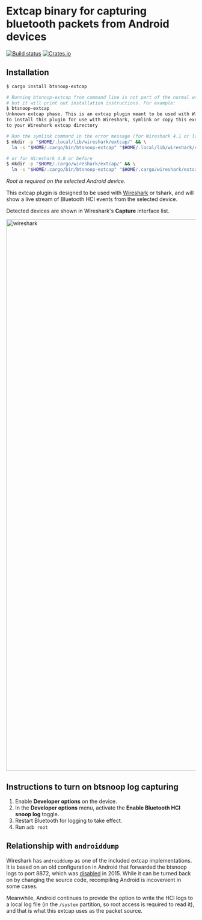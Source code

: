 # Extcap binary for capturing bluetooth packets from Android devices

[![Build status](https://github.com/mauricelam/btsnoop-extcap/actions/workflows/cargo-build-and-test.yml/badge.svg)](https://github.com/mauricelam/btsnoop-rs/actions)
[![Crates.io](https://img.shields.io/crates/v/btsnoop-extcap.svg)](https://crates.io/crates/btsnoop-extcap)

## Installation

```sh
$ cargo install btsnoop-extcap

# Running btsnoop-extcap from command line is not part of the normal workflow,
# but it will print out installation instructions. For example:
$ btsnoop-extcap
Unknown extcap phase. This is an extcap plugin meant to be used with Wireshark or tshark.
To install this plugin for use with Wireshark, symlink or copy this executable
to your Wireshark extcap directory

# Run the symlink command in the error message (for Wireshark 4.1 or later)
$ mkdir -p "$HOME/.local/lib/wireshark/extcap/" && \
  ln -s "$HOME/.cargo/bin/btsnoop-extcap" "$HOME/.local/lib/wireshark/extcap/btsnoop-extcap"

# or for Wireshark 4.0 or before
$ mkdir -p "$HOME/.cargo/wireshark/extcap/" && \
  ln -s "$HOME/.cargo/bin/btsnoop-extcap" "$HOME/.cargo/wireshark/extcap/btsnoop-extcap"
```

_Root is required on the selected Android device._

This extcap plugin is designed to be used with [Wireshark](https://www.wireshark.org/) or tshark,
and will show a live stream of Bluetooth HCI events from the selected device.

Detected devices are shown in Wireshark's __Capture__ interface list.

<img width="1462" alt="wireshark" src="https://user-images.githubusercontent.com/1264702/216287342-c0d7a30c-0fa0-4acd-a535-f95323427eca.png">

## Instructions to turn on btsnoop log capturing

1. Enable __Developer options__ on the device.
2. In the __Developer options__ menu, activate the __Enable Bluetooth HCI snoop log__ toggle.
3. Restart Bluetooth for logging to take effect.
4. Run `adb root`

## Relationship with `androiddump`

Wireshark has `androiddump` as one of the included extcap implementations. It is
based on an old configuration in Android that forwarded the btsnoop logs to port
8872, which was
[disabled](https://android.googlesource.com/platform/packages/modules/Bluetooth/+/4dcaa4646c0a44300a727e332859f518a08f6085)
in 2015. While it can be turned back on by changing the source code, recompiling
Android is incovenient in some cases.

Meanwhile, Android continues to provide the option to write the HCI logs to a
local log file (in the `/system` partition, so root access is required to read
it), and that is what this extcap uses as the packet source.
